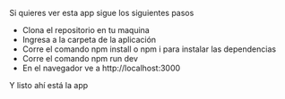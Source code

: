 Si quieres ver esta app sigue los siguientes pasos

- Clona el repositorio en tu maquina
- Ingresa a la carpeta de la aplicación
- Corre el comando npm install o npm i para instalar las dependencias
- Corre el comando npm run dev
- En el navegador ve a http://localhost:3000

Y listo ahí está la app
